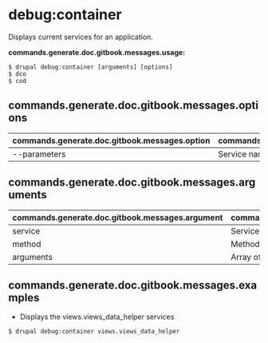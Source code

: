 # debug:container
Displays current services for an application.

**commands.generate.doc.gitbook.messages.usage:**
```
$ drupal debug:container [arguments] [options]
$ dco  
$ cod  
```

## commands.generate.doc.gitbook.messages.options
commands.generate.doc.gitbook.messages.option | commands.generate.doc.gitbook.messages.details
-------|-------------
--parameters | Service name.

## commands.generate.doc.gitbook.messages.arguments
commands.generate.doc.gitbook.messages.argument | commands.generate.doc.gitbook.messages.details
---------|-------------
service | Service name.
method | Method name.
arguments | Array of Arguments in CSV or JSON format.

## commands.generate.doc.gitbook.messages.examples
* Displays the views.views_data_helper services
```
$ drupal debug:container views.views_data_helper

```
